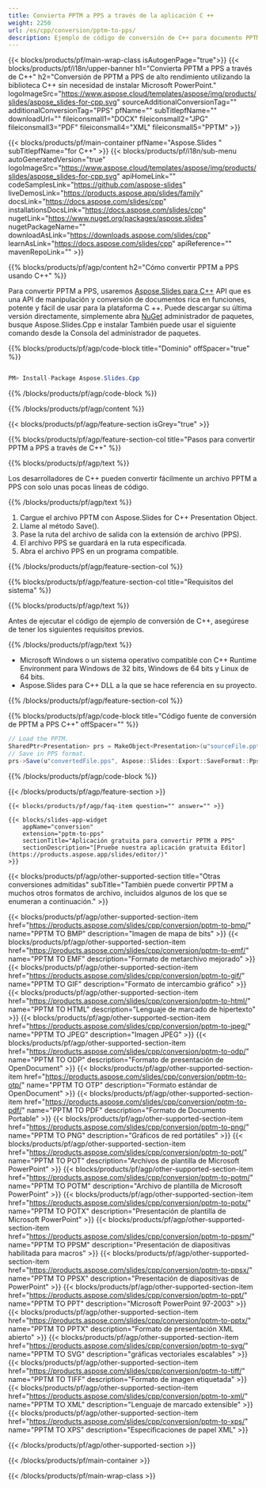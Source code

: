 ```yaml
---
title: Convierta PPTM a PPS a través de la aplicación C ++
weight: 2250
url: /es/cpp/conversion/pptm-to-pps/ 
description: Ejemplo de código de conversión de C++ para documento PPTM a formato PPS. Utilice un código de ejemplo para la conversión por lotes de PPTM a PPS dentro de cualquier aplicación C++.
---
```


{{< blocks/products/pf/main-wrap-class isAutogenPage="true">}}
{{< blocks/products/pf/i18n/upper-banner h1="Convierta PPTM a PPS a través de C++" h2="Conversión de PPTM a PPS de alto rendimiento utilizando la biblioteca C++ sin necesidad de instalar Microsoft PowerPoint." logoImageSrc="https://www.aspose.cloud/templates/aspose/img/products/slides/aspose_slides-for-cpp.svg" sourceAdditionalConversionTag="" additionalConversionTag="PPS" pfName="" subTitlepfName="" downloadUrl="" fileiconsmall1="DOCX" fileiconsmall2="JPG" fileiconsmall3="PDF" fileiconsmall4="XML" fileiconsmall5="PPTM" >}}

{{< blocks/products/pf/main-container pfName="Aspose.Slides " subTitlepfName="for C++" >}}
{{< blocks/products/pf/i18n/sub-menu autoGeneratedVersion="true" logoImageSrc="https://www.aspose.cloud/templates/aspose/img/products/slides/aspose_slides-for-cpp.svg" apiHomeLink="" codeSamplesLink="https://github.com/aspose-slides" liveDemosLink="https://products.aspose.app/slides/family" docsLink="https://docs.aspose.com/slides/cpp" installationsDocsLink="https://docs.aspose.com/slides/cpp" nugetLink="https://www.nuget.org/packages/aspose.slides" nugetPackageName="" downloadAsLink="https://downloads.aspose.com/slides/cpp" learnAsLink="https://docs.aspose.com/slides/cpp" apiReference="" mavenRepoLink="" >}}

{{% blocks/products/pf/agp/content h2="Cómo convertir PPTM a PPS usando C++" %}}

 Para convertir PPTM a PPS, usaremos
 [Aspose.Slides para C++](https://products.aspose.com/slides/cpp)
 API que es una API de manipulación y conversión de documentos rica en funciones, potente y fácil de usar para la plataforma C ++. Puede descargar su última versión directamente, simplemente abra
 [NuGet](https://www.nuget.org/packages/aspose.slides)
 administrador de paquetes, busque
 Aspose.Slides.Cpp
 e instalar También puede usar el siguiente comando desde la Consola del administrador de paquetes.

{{% blocks/products/pf/agp/code-block title="Dominio" offSpacer="true" %}}

```cs

PM> Install-Package Aspose.Slides.Cpp

```

{{% /blocks/products/pf/agp/code-block %}}

{{% /blocks/products/pf/agp/content %}}

{{< blocks/products/pf/agp/feature-section isGrey="true" >}}

{{% blocks/products/pf/agp/feature-section-col title="Pasos para convertir PPTM a PPS a través de C++" %}}

{{% blocks/products/pf/agp/text %}}

 Los desarrolladores de C++ pueden convertir fácilmente un archivo PPTM a PPS con solo unas pocas líneas de código.

{{% /blocks/products/pf/agp/text %}}

1. Cargue el archivo PPTM con Aspose.Slides for C++ Presentation Object.
1. Llame al método Save().
1. Pase la ruta del archivo de salida con la extensión de archivo (PPS).
1. El archivo PPS se guardará en la ruta especificada.
1. Abra el archivo PPS en un programa compatible.

{{% /blocks/products/pf/agp/feature-section-col %}}

{{% blocks/products/pf/agp/feature-section-col title="Requisitos del sistema" %}}

{{% blocks/products/pf/agp/text %}}

 Antes de ejecutar el código de ejemplo de conversión de C++, asegúrese de tener los siguientes requisitos previos.

{{% /blocks/products/pf/agp/text %}}

- Microsoft Windows o un sistema operativo compatible con C++ Runtime Environment para Windows de 32 bits, Windows de 64 bits y Linux de 64 bits.
- Aspose.Slides para C++ DLL a la que se hace referencia en su proyecto.

{{% /blocks/products/pf/agp/feature-section-col %}}

{{% blocks/products/pf/agp/code-block title="Código fuente de conversión de PPTM a PPS C++" offSpacer="" %}}

```cs
// Load the PPTM.
SharedPtr<Presentation> prs = MakeObject<Presentation>(u"sourceFile.pptm");
// Save in PPS format.
prs->Save(u"convertedFile.pps", Aspose::Slides::Export::SaveFormat::Pps);

```

{{% /blocks/products/pf/agp/code-block %}}

{{< /blocks/products/pf/agp/feature-section >}}

    {{< blocks/products/pf/agp/faq-item question="" answer="" >}}
 

<!-- aboutfile Starts -->

<!-- aboutfile Ends -->

    {{< blocks/slides-app-widget 
        appName="conversion"
        extension="pptm-to-pps"
        sectionTitle="Aplicación gratuita para convertir PPTM a PPS" 
        sectionDescription="[Pruebe nuestra aplicación gratuita Editor](https://products.aspose.app/slides/editor/)" 
    >}}
    
{{< blocks/products/pf/agp/other-supported-section title="Otras conversiones admitidas" subTitle="También puede convertir PPTM a muchos otros formatos de archivo, incluidos algunos de los que se enumeran a continuación." >}}

{{< blocks/products/pf/agp/other-supported-section-item href="https://products.aspose.com/slides/cpp/conversion/pptm-to-bmp/" name="PPTM TO BMP" description="Imagen de mapa de bits" >}}
{{< blocks/products/pf/agp/other-supported-section-item href="https://products.aspose.com/slides/cpp/conversion/pptm-to-emf/" name="PPTM TO EMF" description="Formato de metarchivo mejorado" >}}
{{< blocks/products/pf/agp/other-supported-section-item href="https://products.aspose.com/slides/cpp/conversion/pptm-to-gif/" name="PPTM TO GIF" description="Formato de intercambio gráfico" >}}
{{< blocks/products/pf/agp/other-supported-section-item href="https://products.aspose.com/slides/cpp/conversion/pptm-to-html/" name="PPTM TO HTML" description="Lenguaje de marcado de hipertexto" >}}
{{< blocks/products/pf/agp/other-supported-section-item href="https://products.aspose.com/slides/cpp/conversion/pptm-to-jpeg/" name="PPTM TO JPEG" description="Imagen JPEG" >}}
{{< blocks/products/pf/agp/other-supported-section-item href="https://products.aspose.com/slides/cpp/conversion/pptm-to-odp/" name="PPTM TO ODP" description="Formato de presentación de OpenDocument" >}}
{{< blocks/products/pf/agp/other-supported-section-item href="https://products.aspose.com/slides/cpp/conversion/pptm-to-otp/" name="PPTM TO OTP" description="Formato estándar de OpenDocument" >}}
{{< blocks/products/pf/agp/other-supported-section-item href="https://products.aspose.com/slides/cpp/conversion/pptm-to-pdf/" name="PPTM TO PDF" description="Formato de Documento Portable" >}}
{{< blocks/products/pf/agp/other-supported-section-item href="https://products.aspose.com/slides/cpp/conversion/pptm-to-png/" name="PPTM TO PNG" description="Gráficos de red portátiles" >}}
{{< blocks/products/pf/agp/other-supported-section-item href="https://products.aspose.com/slides/cpp/conversion/pptm-to-pot/" name="PPTM TO POT" description="Archivos de plantilla de Microsoft PowerPoint" >}}
{{< blocks/products/pf/agp/other-supported-section-item href="https://products.aspose.com/slides/cpp/conversion/pptm-to-potm/" name="PPTM TO POTM" description="Archivo de plantilla de Microsoft PowerPoint" >}}
{{< blocks/products/pf/agp/other-supported-section-item href="https://products.aspose.com/slides/cpp/conversion/pptm-to-potx/" name="PPTM TO POTX" description="Presentación de plantilla de Microsoft PowerPoint" >}}
{{< blocks/products/pf/agp/other-supported-section-item href="https://products.aspose.com/slides/cpp/conversion/pptm-to-ppsm/" name="PPTM TO PPSM" description="Presentación de diapositivas habilitada para macros" >}}
{{< blocks/products/pf/agp/other-supported-section-item href="https://products.aspose.com/slides/cpp/conversion/pptm-to-ppsx/" name="PPTM TO PPSX" description="Presentación de diapositivas de PowerPoint" >}}
{{< blocks/products/pf/agp/other-supported-section-item href="https://products.aspose.com/slides/cpp/conversion/pptm-to-ppt/" name="PPTM TO PPT" description="Microsoft PowerPoint 97-2003" >}}
{{< blocks/products/pf/agp/other-supported-section-item href="https://products.aspose.com/slides/cpp/conversion/pptm-to-pptx/" name="PPTM TO PPTX" description="Formato de presentación XML abierto" >}}
{{< blocks/products/pf/agp/other-supported-section-item href="https://products.aspose.com/slides/cpp/conversion/pptm-to-svg/" name="PPTM TO SVG" description="gráficas vectoriales escalables" >}}
{{< blocks/products/pf/agp/other-supported-section-item href="https://products.aspose.com/slides/cpp/conversion/pptm-to-tiff/" name="PPTM TO TIFF" description="Formato de imagen etiquetada" >}}
{{< blocks/products/pf/agp/other-supported-section-item href="https://products.aspose.com/slides/cpp/conversion/pptm-to-xml/" name="PPTM TO XML" description="Lenguaje de marcado extensible" >}}
{{< blocks/products/pf/agp/other-supported-section-item href="https://products.aspose.com/slides/cpp/conversion/pptm-to-xps/" name="PPTM TO XPS" description="Especificaciones de papel XML" >}}

{{< /blocks/products/pf/agp/other-supported-section >}}

{{< /blocks/products/pf/main-container >}}
    
{{< /blocks/products/pf/main-wrap-class >}}